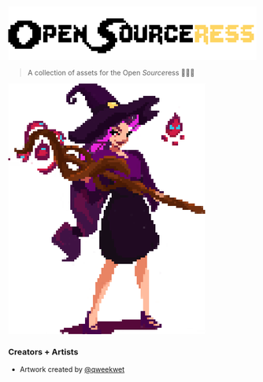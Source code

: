 <img alt="Open Sorceress Title" src="https://raw.githubusercontent.com/JessicaSachs/open-sorceress/develop/assets/title/title-black.png"/>

> A collection of assets for the Open *Source*ress 🧙🏻‍♀️

<img alt="The open sorceress with pink hair, a staff, and a cute little fire elemental" src="https://raw.githubusercontent.com/JessicaSachs/open-sorceress/develop/assets/character/open-sorceress-character.png"/>

### Creators + Artists

* Artwork created by <a href="https://twitter.com/qweekwet">@qweekwet</a>
